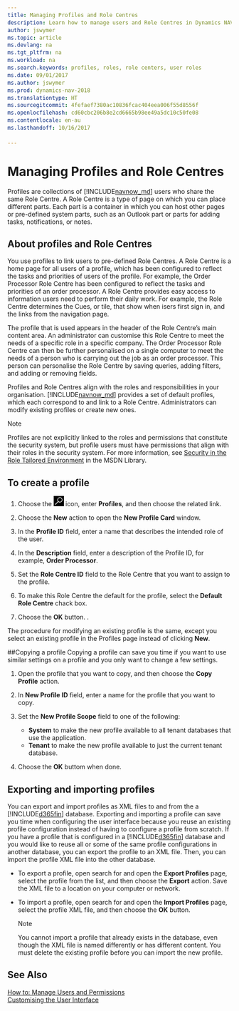 ```yaml
---
title: Managing Profiles and Role Centres
description: Learn how to manage users and Role Centres in Dynamics NAV.
author: jswymer
ms.topic: article
ms.devlang: na
ms.tgt_pltfrm: na
ms.workload: na
ms.search.keywords: profiles, roles, role centers, user roles
ms.date: 09/01/2017
ms.author: jswymer
ms.prod: dynamics-nav-2018
ms.translationtype: HT
ms.sourcegitcommit: 4fefaef7380ac10836fcac404eea006f55d8556f
ms.openlocfilehash: cd60cbc206b8e2cd6665b98ee49a5dc10c50fe08
ms.contentlocale: en-au
ms.lasthandoff: 10/16/2017

---
```

# <a name="managing-profiles-and-role-centers"></a>Managing Profiles and Role Centres
Profiles are collections of [!INCLUDE[navnow_md](includes/navnow_md.md)] users who share the same Role Centre. A Role Centre is a type of page on which you can place different parts. Each part is a container in which you can host other pages or pre-defined system parts, such as an Outlook part or parts for adding tasks, notifications, or notes.  

## <a name="about-profiles-and-role-centers"></a>About profiles and Role Centres
You use profiles to link users to pre-defined Role Centres. A Role Centre is a home page for all users of a profile, which has been configured to reflect the tasks and priorities of users of the profile. For example, the Order Processor Role Centre has been configured to reflect the tasks and priorities of an order processor. A Role Centre provides easy access to information users need to perform their daily work. For example, the Role Centre determines the Cues, or tile, that show when isers first sign in, and the links from the navigation page.

The profile that is used appears in the header of the Role Centre’s main content area. An administrator can customise this Role Centre to meet the needs of a specific role in a specific company. The Order Processor Role Centre can then be further personalised on a single computer to meet the needs of a person who is carrying out the job as an order processor. This person can personalise the Role Centre by saving queries, adding filters, and adding or removing fields.

Profiles and Role Centres align with the roles and responsibilities in your organisation. [!INCLUDE[navnow_md](includes/navnow_md.md)] provides a set of default profiles, which each correspond to and link to a Role Centre. Administrators can modify existing profiles or create new ones.  
  
> [!NOTE]  
>  Profiles are not explicitly linked to the roles and permissions that constitute the security system, but profile users must have permissions that align with their roles in the security system. For more information, see [Security in the Role Tailored Environment](http://go.microsoft.com/fwlink?LinkId=147633) in the MSDN Library. 

## <a name="to-create-a-profile"></a>To create a profile
1.  Choose the ![Search for Page or Report](media/ui-search/search_small.png "Search for Page or Report icon") icon, enter **Profiles**, and then choose the related link.  
  
2.  Choose the **New** action to open the **New Profile Card** window.  
  
3.  In the **Profile ID** field, enter a name that describes the intended role of the user.  
  
4.  In the **Description** field, enter a description of the Profile ID, for example, **Order Processor**.  
  
5.  Set the **Role Centre ID** field to the Role Centre that you want to assign to the profile.  
  
6.  To make this Role Centre the default for the profile, select the **Default Role Centre** chack box.  
  
7.  Choose the **OK** button. .  
  
The procedure for modifying an existing profile is the same, except you select an existing profile in the Profiles page instead of clicking **New**.  


##<a name="copying-a-profile"></a>Copying a profile 
Copying a profile can save you time if you want to use similar settings on a profile and you only want to change a few settings.

1.  Open the profile that you want to copy, and then choose the **Copy Profile** action.

2.  In **New Profile ID** field, enter a name for the profile that you want to copy. 

3.  Set the **New Profile Scope** field to one of the following:

    - **System** to make the new profile available to all tenant databases that use the application.
    - **Tenant** to make the new profile available to just the current tenant database. 
4. Choose the **OK** buttom when done.

## <a name="ExportImportProfile"></a>Exporting and importing profiles

You can export and import profiles as XML files to and from the a [!INCLUDE[d365fin](includes/d365fin_md.md)] database. Exporting and importing a profile can save you time when configuring the user interface because you reuse an existing profile configuration instead of having to configure a profile from scratch. If you have a profile that is configured in a [!INCLUDE[d365fin](includes/d365fin_md.md)] database and you would like to reuse all or some of the same profile configurations in another database, you can export the profile to an XML file. Then, you can import the profile XML file into the other database.

-   To export a profile, open search for and open the **Export Profiles** page, select the profile from the list, and then choose the **Export** action. Save the XML file to a location on your computer or network. 
  
-   To import a profile, open search for and open the **Import Profiles** page, select the profile XML file, and then choose the **OK** button. 

    > [!NOTE]  
    >  You cannot import a profile that already exists in the database, even though the XML file is named differently or has different content. You must delete the existing profile before you can import the new profile. 



## <a name="see-also"></a>See Also  
[How to: Manage Users and Permissions](ui-how-users-permissions.md)  
[Customising the User Interface](ui-customizing-overview.md)   
<!--[Security Overview](../Security%20Overview.md)-->

